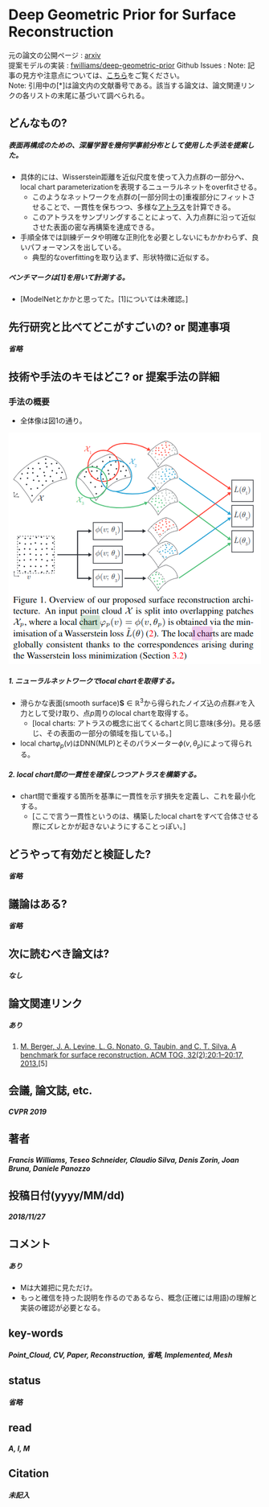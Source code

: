# Deep Geometric Prior for Surface Reconstruction

元の論文の公開ページ : [arxiv](https://arxiv.org/abs/1811.10943)  
提案モデルの実装 : [fwilliams/deep-geometric-prior](https://github.com/fwilliams/deep-geometric-prior)
Github Issues : 
Note: 記事の見方や注意点については、[こちら](/)をご覧ください。  
Note: 引用中の[*]は論文内の文献番号である。該当する論文は、論文関連リンクの各リストの末尾に基づいて調べられる。

## どんなもの?
##### 表面再構成のための、深層学習を幾何学事前分布として使用した手法を提案した。
- 具体的には、Wisserstein距離を近似尺度を使って入力点群の一部分へ、local chart parameterizationを表現するニューラルネットをoverfitさせる。
  - このようなネットワークを点群の[一部分同士の]重複部分にフィットさせることで、一貫性を保ちつつ、多様な[アトラス](https://en.wikipedia.org/wiki/Atlas_(topology))を計算できる。
  - このアトラスをサンプリングすることによって、入力点群に沿って近似させた表面の密な再構築を達成できる。
- 手順全体では訓練データや明確な正則化を必要としないにもかかわらず、良いパフォーマンスを出している。
  - 典型的なoverfittingを取り込まず、形状特徴に近似する。

##### ベンチマークは[1]を用いて計測する。
- [ModelNetとかかと思ってた。[1]については未確認。]

## 先行研究と比べてどこがすごいの? or 関連事項
##### 省略

## 技術や手法のキモはどこ? or 提案手法の詳細
### 手法の概要
- 全体像は図1の通り。

![fig1](img/DGPfSR/fig1.png)

##### 1. ニューラルネットワークでlocal chartを取得する。
- 滑らかな表面(smooth surface)$\mathbf{S} \in \mathbb{R}^3$から得られたノイズ込の点群$\mathcal{X}$を入力として受け取り、点$p$周りのlocal chartを取得する。
  - [local charts: アトラスの概念に出てくるchartと同じ意味(多分)。見る感じ、その表面の一部分の領域を指している。]
- local chart$\varphi_ {p}(v)$はDNN(MLP)とそのパラメーター$\phi(v, \theta_ {p})$によって得られる。

##### 2. local chart間の一貫性を確保しつつアトラスを構築する。
- chart間で重複する箇所を基準に一貫性を示す損失を定義し、これを最小化する。
  - [ここで言う一貫性というのは、構築したlocal chartをすべて合体させる際にズレとかが起きないようにすることっぽい。]

## どうやって有効だと検証した?
##### 省略

## 議論はある?
##### 省略

## 次に読むべき論文は?
##### なし

## 論文関連リンク
##### あり
1. [M. Berger, J. A. Levine, L. G. Nonato, G. Taubin, and C. T. Silva. A benchmark for surface reconstruction. ACM TOG, 32(2):20:1–20:17, 2013.](http://vgc.poly.edu/files/berger/recon_bench/paper/tog.pdf)[5]

## 会議, 論文誌, etc.
##### CVPR 2019

## 著者
##### Francis Williams, Teseo Schneider, Claudio Silva, Denis Zorin, Joan Bruna, Daniele Panozzo

## 投稿日付(yyyy/MM/dd)
##### 2018/11/27

## コメント
##### あり
- Mは大雑把に見ただけ。
- もっと確信を持った説明を作るのであるなら、概念(正確には用語)の理解と実装の確認が必要となる。

## key-words
##### Point_Cloud, CV, Paper, Reconstruction, 省略, Implemented, Mesh

## status
##### 省略

## read
##### A, I, M

## Citation
##### 未記入
